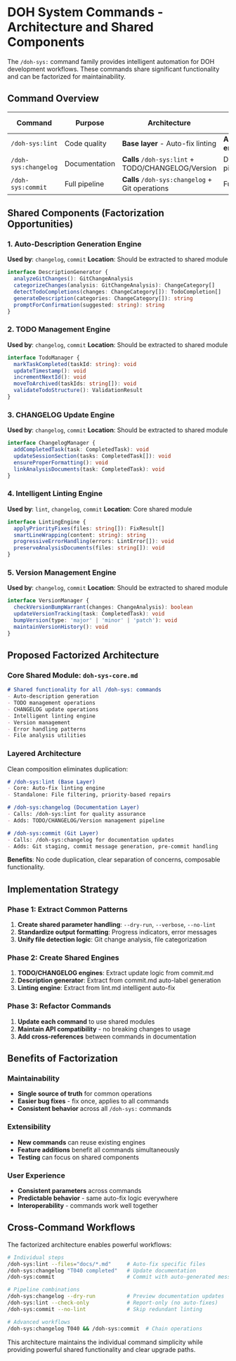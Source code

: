 # DOH System Commands - Architecture and Shared Components

The `/doh-sys:` command family provides intelligent automation for DOH development workflows. These commands share significant functionality and can be factorized for maintainability.

## Command Overview

| Command | Purpose | Architecture | Default Behavior |
|---------|---------|--------------|------------------|
| `/doh-sys:lint` | Code quality | **Base layer** - Auto-fix linting | **Auto-fix enabled** |
| `/doh-sys:changelog` | Documentation | **Calls** `/doh-sys:lint` + TODO/CHANGELOG/Version | Documentation pipeline |
| `/doh-sys:commit` | Full pipeline | **Calls** `/doh-sys:changelog` + Git operations | Full automation |

## Shared Components (Factorization Opportunities)

### 1. Auto-Description Generation Engine
**Used by**: `changelog`, `commit`
**Location**: Should be extracted to shared module

```typescript
interface DescriptionGenerator {
  analyzeGitChanges(): GitChangeAnalysis
  categorizeChanges(analysis: GitChangeAnalysis): ChangeCategory[]
  detectTodoCompletions(changes: ChangeCategory[]): TodoCompletion[]
  generateDescription(categories: ChangeCategory[]): string
  promptForConfirmation(suggested: string): string
}
```

### 2. TODO Management Engine  
**Used by**: `changelog`, `commit`
**Location**: Should be extracted to shared module

```typescript
interface TodoManager {
  markTaskCompleted(taskId: string): void
  updateTimestamp(): void
  incrementNextId(): void
  moveToArchived(taskIds: string[]): void
  validateTodoStructure(): ValidationResult
}
```

### 3. CHANGELOG Update Engine
**Used by**: `changelog`, `commit`
**Location**: Should be extracted to shared module

```typescript
interface ChangelogManager {
  addCompletedTask(task: CompletedTask): void
  updateSessionSection(tasks: CompletedTask[]): void
  ensureProperFormatting(): void
  linkAnalysisDocuments(task: CompletedTask): void
}
```

### 4. Intelligent Linting Engine
**Used by**: `lint`, `changelog`, `commit`
**Location**: Core shared module

```typescript
interface LintingEngine {
  applyPriorityFixes(files: string[]): FixResult[]
  smartLineWrapping(content: string): string
  progressiveErrorHandling(errors: LintError[]): void
  preserveAnalysisDocuments(files: string[]): void
}
```

### 5. Version Management Engine
**Used by**: `changelog`, `commit`
**Location**: Should be extracted to shared module

```typescript
interface VersionManager {
  checkVersionBumpWarrant(changes: ChangeAnalysis): boolean
  updateVersionTracking(task: CompletedTask): void
  bumpVersion(type: 'major' | 'minor' | 'patch'): void
  maintainVersionHistory(): void
}
```

## Proposed Factorized Architecture

### Core Shared Module: `doh-sys-core.md`
```markdown
# Shared functionality for all /doh-sys: commands
- Auto-description generation
- TODO management operations  
- CHANGELOG update operations
- Intelligent linting engine
- Version management
- Error handling patterns
- File analysis utilities
```

### Layered Architecture
Clean composition eliminates duplication:

```markdown
# /doh-sys:lint (Base Layer)
- Core: Auto-fix linting engine
- Standalone: File filtering, priority-based repairs

# /doh-sys:changelog (Documentation Layer)  
- Calls: /doh-sys:lint for quality assurance
- Adds: TODO/CHANGELOG/Version management pipeline

# /doh-sys:commit (Git Layer)
- Calls: /doh-sys:changelog for documentation updates  
- Adds: Git staging, commit message generation, pre-commit handling
```

**Benefits**: No code duplication, clear separation of concerns, composable functionality.

## Implementation Strategy

### Phase 1: Extract Common Patterns
1. **Create shared parameter handling**: `--dry-run`, `--verbose`, `--no-lint`
2. **Standardize output formatting**: Progress indicators, error messages
3. **Unify file detection logic**: Git change analysis, file categorization

### Phase 2: Create Shared Engines  
1. **TODO/CHANGELOG engines**: Extract update logic from commit.md
2. **Description generator**: Extract from commit.md auto-label generation
3. **Linting engine**: Extract from lint.md intelligent auto-fix

### Phase 3: Refactor Commands
1. **Update each command** to use shared modules
2. **Maintain API compatibility** - no breaking changes to usage
3. **Add cross-references** between commands in documentation

## Benefits of Factorization

### Maintainability
- **Single source of truth** for common operations
- **Easier bug fixes** - fix once, applies to all commands
- **Consistent behavior** across all `/doh-sys:` commands

### Extensibility
- **New commands** can reuse existing engines
- **Feature additions** benefit all commands simultaneously
- **Testing** can focus on shared components

### User Experience
- **Consistent parameters** across commands
- **Predictable behavior** - same auto-fix logic everywhere
- **Interoperability** - commands work well together

## Cross-Command Workflows

The factorized architecture enables powerful workflows:

```bash
# Individual steps
/doh-sys:lint --files="docs/*.md"     # Auto-fix specific files
/doh-sys:changelog "T040 completed"   # Update documentation
/doh-sys:commit                       # Commit with auto-generated message

# Pipeline combinations
/doh-sys:changelog --dry-run          # Preview documentation updates
/doh-sys:lint --check-only            # Report-only (no auto-fixes)
/doh-sys:commit --no-lint             # Skip redundant linting

# Advanced workflows
/doh-sys:changelog T040 && /doh-sys:commit  # Chain operations
```

This architecture maintains the individual command simplicity while providing powerful shared functionality and clear upgrade paths.